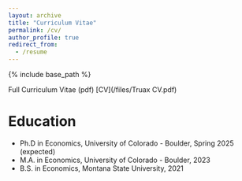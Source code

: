 ```yaml
---
layout: archive
title: "Curriculum Vitae"
permalink: /cv/
author_profile: true
redirect_from:
  - /resume
---
```


{% include base_path %}

Full Curriculum Vitae (pdf) [CV](/files/Truax CV.pdf)

Education
======
* Ph.D in Economics, University of Colorado - Boulder, Spring 2025 (expected)
* M.A. in Economics, University of Colorado - Boulder, 2023
* B.S. in Economics, Montana State University, 2021
 
